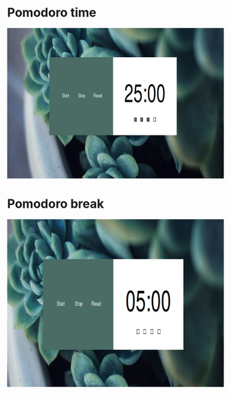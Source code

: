 # Pomodoro time

<p align="center">
  <img width="820" height="350" src="pomodoro.jpg">
</p>

# Pomodoro break

<p align="center">
  <img with="850" height="390" src="break.jpg">
</p>

